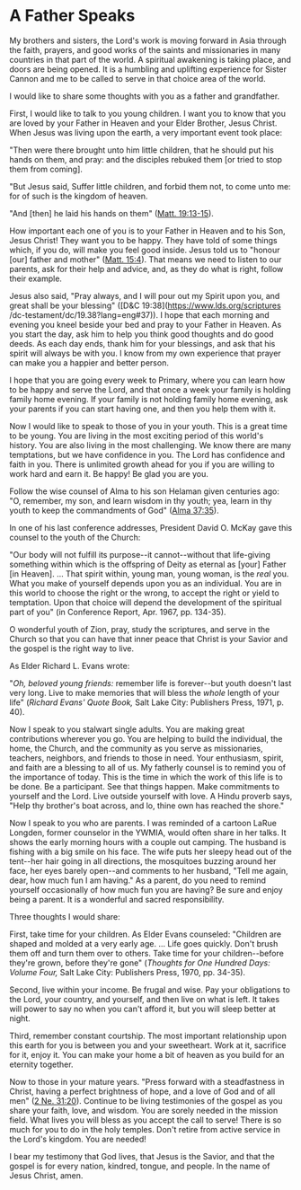 # A Father Speaks

My brothers and sisters, the Lord's work is moving forward in Asia through the
faith, prayers, and good works of the saints and missionaries in many
countries in that part of the world. A spiritual awakening is taking place,
and doors are being opened. It is a humbling and uplifting experience for
Sister Cannon and me to be called to serve in that choice area of the world.

I would like to share some thoughts with you as a father and grandfather.

First, I would like to talk to you young children. I want you to know that you
are loved by your Father in Heaven and your Elder Brother, Jesus Christ. When
Jesus was living upon the earth, a very important event took place:

"Then were there brought unto him little children, that he should put his
hands on them, and pray: and the disciples rebuked them [or tried to stop them
from coming].

"But Jesus said, Suffer little children, and forbid them not, to come unto me:
for of such is the kingdom of heaven.

"And [then] he laid his hands on them" ([Matt.
19:13-15](https://www.lds.org/scriptures/nt/matt/19.13-15?lang=eng#12)).

How important each one of you is to your Father in Heaven and to his Son,
Jesus Christ! They want you to be happy. They have told of some things which,
if you do, will make you feel good inside. Jesus told us to "honour [our]
father and mother" ([Matt.
15:4](https://www.lds.org/scriptures/nt/matt/15.4?lang=eng#3)). That means we
need to listen to our parents, ask for their help and advice, and, as they do
what is right, follow their example.

Jesus also said, "Pray always, and I will pour out my Spirit upon you, and
great shall be your blessing" ([D&amp;C 19:38](https://www.lds.org/scriptures
/dc-testament/dc/19.38?lang=eng#37)). I hope that each morning and evening you
kneel beside your bed and pray to your Father in Heaven. As you start the day,
ask him to help you think good thoughts and do good deeds. As each day ends,
thank him for your blessings, and ask that his spirit will always be with you.
I know from my own experience that prayer can make you a happier and better
person.

I hope that you are going every week to Primary, where you can learn how to be
happy and serve the Lord, and that once a week your family is holding family
home evening. If your family is not holding family home evening, ask your
parents if you can start having one, and then you help them with it.

Now I would like to speak to those of you in your youth. This is a great time
to be young. You are living in the most exciting period of this world's
history. You are also living in the most challenging. We know there are many
temptations, but we have confidence in you. The Lord has confidence and faith
in you. There is unlimited growth ahead for you if you are willing to work
hard and earn it. Be happy! Be glad you are you.

Follow the wise counsel of Alma to his son Helaman given centuries ago: "O,
remember, my son, and learn wisdom in thy youth; yea, learn in thy youth to
keep the commandments of God" ([Alma
37:35](https://www.lds.org/scriptures/bofm/alma/37.35?lang=eng#34)).

In one of his last conference addresses, President David O. McKay gave this
counsel to the youth of the Church:

"Our body will not fulfill its purpose--it cannot--without that life-giving
something within which is the offspring of Deity as eternal as [your] Father
[in Heaven]. ... That spirit within, young man, young woman, is the _real_ you.
What you make of yourself depends upon you as an individual. You are in this
world to choose the right or the wrong, to accept the right or yield to
temptation. Upon that choice will depend the development of the spiritual part
of you" (in Conference Report, Apr. 1967, pp. 134-35).

O wonderful youth of Zion, pray, study the scriptures, and serve in the Church
so that you can have that inner peace that Christ is your Savior and the
gospel is the right way to live.

As Elder Richard L. Evans wrote:

"_Oh, beloved young friends:_ remember life is forever--but youth doesn't last
very long. Live to make memories that will bless the _whole_ length of your
life" (_Richard Evans' Quote Book,_ Salt Lake City: Publishers Press, 1971, p.
40).

Now I speak to you stalwart single adults. You are making great contributions
wherever you go. You are helping to build the individual, the home, the
Church, and the community as you serve as missionaries, teachers, neighbors,
and friends to those in need. Your enthusiasm, spirit, and faith are a
blessing to all of us. My fatherly counsel is to remind you of the importance
of today. This is the time in which the work of this life is to be done. Be a
participant. See that things happen. Make commitments to yourself and the
Lord. Live outside yourself with love. A Hindu proverb says, "Help thy
brother's boat across, and lo, thine own has reached the shore."

Now I speak to you who are parents. I was reminded of a cartoon LaRue Longden,
former counselor in the YWMIA, would often share in her talks. It shows the
early morning hours with a couple out camping. The husband is fishing with a
big smile on his face. The wife puts her sleepy head out of the tent--her hair
going in all directions, the mosquitoes buzzing around her face, her eyes
barely open--and comments to her husband, "Tell me again, dear, how much fun I
am having." As a parent, do you need to remind yourself occasionally of how
much fun you are having? Be sure and enjoy being a parent. It is a wonderful
and sacred responsibility.

Three thoughts I would share:

First, take time for your children. As Elder Evans counseled: "Children are
shaped and molded at a very early age. ... Life goes quickly. Don't brush them
off and turn them over to others. Take time for your children--before they're
grown, before they're gone" (_Thoughts for One Hundred Days: Volume Four,_
Salt Lake City: Publishers Press, 1970, pp. 34-35).

Second, live within your income. Be frugal and wise. Pay your obligations to
the Lord, your country, and yourself, and then live on what is left. It takes
will power to say no when you can't afford it, but you will sleep better at
night.

Third, remember constant courtship. The most important relationship upon this
earth for you is between you and your sweetheart. Work at it, sacrifice for
it, enjoy it. You can make your home a bit of heaven as you build for an
eternity together.

Now to those in your mature years. "Press forward with a steadfastness in
Christ, having a perfect brightness of hope, and a love of God and of all men"
([2 Ne. 31:20](https://www.lds.org/scriptures/bofm/2-ne/31.20?lang=eng#19)).
Continue to be living testimonies of the gospel as you share your faith, love,
and wisdom. You are sorely needed in the mission field. What lives you will
bless as you accept the call to serve! There is so much for you to do in the
holy temples. Don't retire from active service in the Lord's kingdom. You are
needed!

I bear my testimony that God lives, that Jesus is the Savior, and that the
gospel is for every nation, kindred, tongue, and people. In the name of Jesus
Christ, amen.

